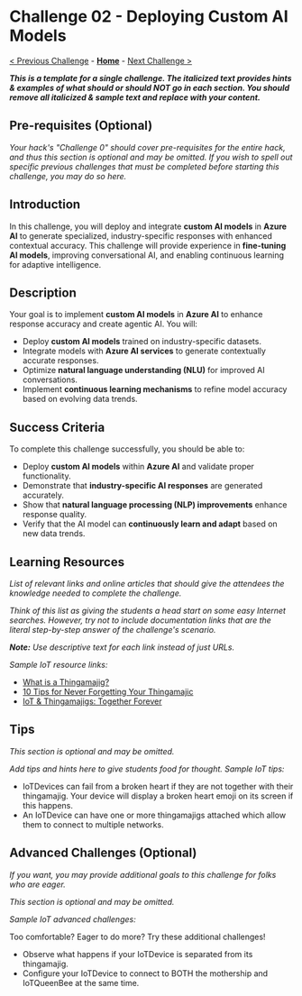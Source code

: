 # Challenge 02 - Deploying Custom AI Models

[< Previous Challenge](./Challenge-01.md) - **[Home](../README.md)** - [Next Challenge >](./Challenge-03.md)

***This is a template for a single challenge. The italicized text provides hints & examples of what should or should NOT go in each section.  You should remove all italicized & sample text and replace with your content.***

## Pre-requisites (Optional)

*Your hack's "Challenge 0" should cover pre-requisites for the entire hack, and thus this section is optional and may be omitted.  If you wish to spell out specific previous challenges that must be completed before starting this challenge, you may do so here.*

## Introduction

In this challenge, you will deploy and integrate **custom AI models** in **Azure AI** to generate specialized, industry-specific responses with enhanced contextual accuracy. This challenge will provide experience in **fine-tuning AI models**, improving conversational AI, and enabling continuous learning for adaptive intelligence.

## Description

Your goal is to implement **custom AI models** in **Azure AI** to enhance response accuracy and create agentic AI. You will:

- Deploy **custom AI models** trained on industry-specific datasets.
- Integrate models with **Azure AI services** to generate contextually accurate responses.
- Optimize **natural language understanding (NLU)** for improved AI conversations.
- Implement **continuous learning mechanisms** to refine model accuracy based on evolving data trends.

## Success Criteria

To complete this challenge successfully, you should be able to:

- Deploy **custom AI models** within **Azure AI** and validate proper functionality.
- Demonstrate that **industry-specific AI responses** are generated accurately.
- Show that **natural language processing (NLP) improvements** enhance response quality.
- Verify that the AI model can **continuously learn and adapt** based on new data trends.

## Learning Resources

_List of relevant links and online articles that should give the attendees the knowledge needed to complete the challenge._

*Think of this list as giving the students a head start on some easy Internet searches. However, try not to include documentation links that are the literal step-by-step answer of the challenge's scenario.*

***Note:** Use descriptive text for each link instead of just URLs.*

*Sample IoT resource links:*

- [What is a Thingamajig?](https://www.bing.com/search?q=what+is+a+thingamajig)
- [10 Tips for Never Forgetting Your Thingamajic](https://www.youtube.com/watch?v=dQw4w9WgXcQ)
- [IoT & Thingamajigs: Together Forever](https://www.youtube.com/watch?v=yPYZpwSpKmA)

## Tips

*This section is optional and may be omitted.*

*Add tips and hints here to give students food for thought. Sample IoT tips:*

- IoTDevices can fail from a broken heart if they are not together with their thingamajig. Your device will display a broken heart emoji on its screen if this happens.
- An IoTDevice can have one or more thingamajigs attached which allow them to connect to multiple networks.

## Advanced Challenges (Optional)

*If you want, you may provide additional goals to this challenge for folks who are eager.*

*This section is optional and may be omitted.*

*Sample IoT advanced challenges:*

Too comfortable?  Eager to do more?  Try these additional challenges!

- Observe what happens if your IoTDevice is separated from its thingamajig.
- Configure your IoTDevice to connect to BOTH the mothership and IoTQueenBee at the same time.
